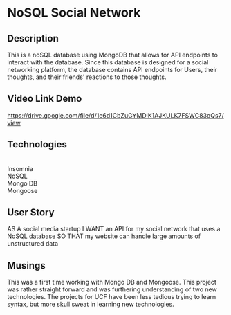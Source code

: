 # NoSQL Social Network

## Description
This is a noSQL database using MongoDB that allows for API endpoints to interact with the database. Since this database is designed for a social networking platform, the database contains API endpoints for Users, their thoughts, and their friends' reactions to those thoughts.

## Video Link Demo
https://drive.google.com/file/d/1e6d1CbZuGYMDlK1AJKULK7FSWC83oQs7/view

## Technologies
</br> Insomnia
</br> NoSQL
</br> Mongo DB
</br> Mongoose

## User Story
AS A social media startup
I WANT an API for my social network that uses a NoSQL database
SO THAT my website can handle large amounts of unstructured data

## Musings
This was a first time working with Mongo DB and Mongoose. This project was rather straight forward and was furthering understanding of two new technologies. 
The projects for UCF have been less tedious trying to learn syntax, but more skull sweat in learning new technologies. 
